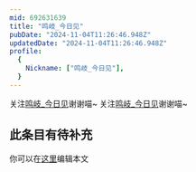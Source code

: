 ```yaml
---
mid: 692631639
title: "鸣岐_今日见"
pubDate: "2024-11-04T11:26:46.948Z"
updatedDate: "2024-11-04T11:26:46.948Z"
profile:
  {
    Nickname: ["鸣岐_今日见"],
  }
---
```


关注[鸣岐_今日见](https://space.bilibili.com/692631639)谢谢喵~ 关注[鸣岐_今日见](https://space.bilibili.com/692631639)谢谢喵~

## 此条目有待补充
你可以在[这里](https://github.com/Yuhanawa/VTuber.ICU-Content/edit/master/v/鸣岐_今日见/index.md)编辑本文
